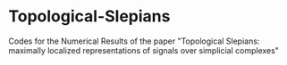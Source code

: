 # Topological-Slepians
Codes for the Numerical Results of the paper "Topological Slepians: maximally localized representations of signals over simplicial complexes"
